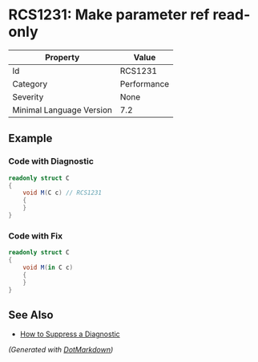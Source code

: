 # RCS1231: Make parameter ref read\-only

| Property                 | Value       |
| ------------------------ | ----------- |
| Id                       | RCS1231     |
| Category                 | Performance |
| Severity                 | None        |
| Minimal Language Version | 7\.2        |

## Example

### Code with Diagnostic

```csharp
readonly struct C
{
    void M(C c) // RCS1231
    {
    }
}
```

### Code with Fix

```csharp
readonly struct C
{
    void M(in C c)
    {
    }
}
```

## See Also

* [How to Suppress a Diagnostic](../HowToConfigureAnalyzers.md#how-to-suppress-a-diagnostic)


*\(Generated with [DotMarkdown](http://github.com/JosefPihrt/DotMarkdown)\)*
